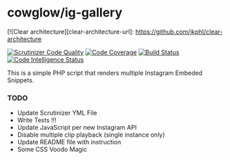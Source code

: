# cowglow/ig-gallery

[![Clear architecture][clear-architecture-url]: https://github.com/jkphl/clear-architecture

[![Scrutinizer Code Quality](https://scrutinizer-ci.com/g/cowglow/ig-gallery/badges/quality-score.png?b=master)](https://scrutinizer-ci.com/g/cowglow/ig-gallery/?branch=master)
[![Code Coverage](https://scrutinizer-ci.com/g/cowglow/ig-gallery/badges/coverage.png?b=master)](https://scrutinizer-ci.com/g/cowglow/ig-gallery/?branch=master)
[![Build Status](https://scrutinizer-ci.com/g/cowglow/ig-gallery/badges/build.png?b=master)](https://scrutinizer-ci.com/g/cowglow/ig-gallery/build-status/master)
[![Code Intelligence Status](https://scrutinizer-ci.com/g/cowglow/ig-gallery/badges/code-intelligence.svg?b=master)](https://scrutinizer-ci.com/code-intelligence)

This is a simple PHP script that renders multiple Instagram Embeded Snippets.

### TODO
- Update Scrutinizer YML File
- Write Tests !!!
- Update JavaScript per new Instagram API
- Disable multiple clip playback (single instance only)
- Update README file with instruction
- Some CSS Voodo Magic
